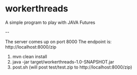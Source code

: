 # workerthreads

A simple program to play with JAVA Futures

--

The server comes up on port 8000
The endpoint is: http://localhost:8000/zip

1. mvn clean install
2. java -jar target/workerthreads-1.0-SNAPSHOT.jar
3. post.sh (will post test/test.zip to http://localhost:8000/zip)
